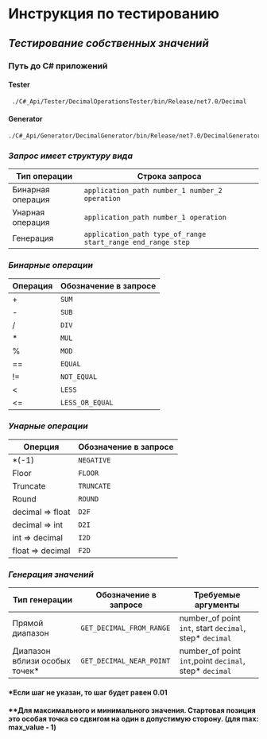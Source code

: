 # Инструкция по тестированию

## *Тестирование собственных значений*

### Путь до C# приложений

#### Tester

```linux
 ./C#_Api/Tester/DecimalOperationsTester/bin/Release/net7.0/Decimal
 ```

#### Generator

```linux
./C#_Api/Generator/DecimalGenerator/bin/Release/net7.0/DecimalGenerator
```

### *Запрос имеет структуру вида*

| Тип операции     | Строка запроса |
| --------------   | -------------- |
| Бинарная операция | ```application_path number_1 number_2 operation``` |
| Унарная операция |```application_path number_1 operation```|
| Генерация        |```application_path type_of_range start_range end_range step```|

### *Бинарные операции*

| Операция | Обозначение в запросе|
|----|----|
|+   | `SUM`          |
|-   | `SUB`          |
|/   | `DIV`          |
|*   | `MUL`          |
|%   | `MOD`          |
|==  | `EQUAL`        |
|!=  |`NOT_EQUAL`     |
|<   |`LESS`          |
|<=  |`LESS_OR_EQUAL` |

### *Унарные операции*

| Оперция | Обозначение в запросе|
|---------|------------|
|*(-1)              | `NEGATIVE` |
| Floor             | `FLOOR`    |
|Truncate           | `TRUNCATE` |
|Round              |  `ROUND`   |
|decimal => float   |`D2F`       |
|decimal => int     |`D2I`       |
|int => decimal     |`I2D`       |
|float => decimal   |`F2D`       |

### *Генерация значений*

| Тип генерации | Обозначение в запросе | Требуемые аргументы |
|---------------|-----------------------|---------------------|
|Прямой диапазон|`GET_DECIMAL_FROM_RANGE`| number_of point `int`, start `decimal`, step* `decimal`|
|Диапазон вблизи особых точек*|`GET_DECIMAL_NEAR_POINT`|number_of point `int`,point `decimal`, step* `decimal`|

#### *Если шаг не указан, то шаг будет равен 0.01

#### **Для максимального и минимального значения. Стартовая позиция это особая точка со сдвигом на один в допустимую сторону. (для max: max_value - 1)
